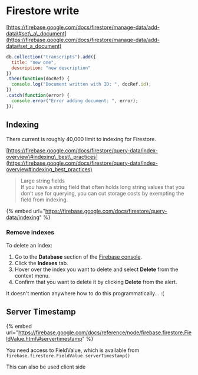 # Firestore write

[https://firebase.google.com/docs/firestore/manage-data/add-data\#set\_a\_document](https://firebase.google.com/docs/firestore/manage-data/add-data#set_a_document)

```javascript
db.collection("transcripts").add({
  title: "new one",
  description: "new description"
})
.then(function(docRef) {
  console.log("Document written with ID: ", docRef.id);
})
.catch(function(error) {
  console.error("Error adding document: ", error);
});
```

#### 

## Indexing

There current is roughly 40,000 limit to indexing for Firestore.

[https://firebase.google.com/docs/firestore/query-data/index-overview\#indexing\_best\_practices](https://firebase.google.com/docs/firestore/query-data/index-overview#indexing_best_practices)

> Large string fields  
> If you have a string field that often holds long string values that you don’t use for querying, you can cut storage costs by exempting the field from indexing.

{% embed url="https://firebase.google.com/docs/firestore/query-data/indexing" %}

### Remove indexes <a id="remove_indexes"></a>

To delete an index:

1. Go to the **Database** section of the [Firebase console](https://console.firebase.google.com/project/_/database/firestore/data).
2. Click the **Indexes** tab.
3. Hover over the index you want to delete and select **Delete** from the context menu.
4. Confirm that you want to delete it by clicking **Delete** from the alert.

It doesn't mention anywhere how to do this programmatically... :\( 

## Server Timestamp

{% embed url="https://firebase.google.com/docs/reference/node/firebase.firestore.FieldValue.html\#servertimestamp" %}

You need access to FieldValue, which is available from `firebase.firestore.FieldValue.serverTimestamp()`

This can also be used client side 

